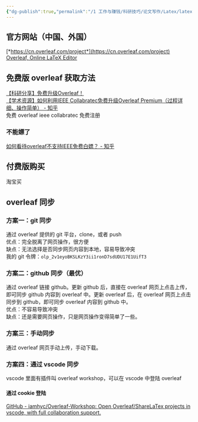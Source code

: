 ```yaml
---
{"dg-publish":true,"permalink":"/1 工作与赚钱/科研技巧/论文写作/Latex/latex联动/overleaf/","title":"overleaf"}
---
```



## 官方网站（中国、外国）
[*https://cn.overleaf.com/project*](https://cn.overleaf.com/project)  
[Overleaf, Online LaTeX Editor](https://www.overleaf.com/)
## 免费版 overleaf 获取方法
[【科研分享】免费升级Overleaf！](https://www.xiaohongshu.com/explore/62cedfc5000000000b01400b)  
[【学术资源】如何利用IEEE Collabratec免费升级Overleaf Premium（过程详细、操作简单） - 知乎](https://zhuanlan.zhihu.com/p/667618231?utm_id=0)  
免费 overleaf ieee collabratec 免费注册
### 不能嫖了
[如何看待overleaf不支持IEEE免费白嫖？ - 知乎](https://www.zhihu.com/question/649576460/answer/3450274261)
## 付费版购买
淘宝买
## overleaf 同步
### 方案一：git 同步
通过 overleaf 提供的 git 平台，clone，或者 push  
优点：完全脱离了网页操作，很方便  
缺点：无法选择是否同步网页内容到本地，容易导致冲突  
我的 git 令牌：`olp_2v1eyoBKSLKzY3ii1ronD7sdUDU17E1UifT3`
### 方案二：github 同步（最优）
通过 overleaf 链接 github。更新 github 后，直接在 overleaf 网页上点击上传，即可同步 github 内容到 overleaf 中。更新 overleaf 后，在 overleaf 网页上点击同步到 github，即可同步 overleaf 内容到 github 中。  
优点：不容易导致冲突  
缺点：还是需要网页操作，只是网页操作变得简单了一些。
### 方案三：手动同步
通过 overleaf 网页手动上传，手动下载。
### 方案四：通过 vscode 同步
vscode 里面有插件叫 overleaf workshop，可以在 vscode 中登陆 overleaf
#### 通过 cookie 登陆
[GitHub - iamhyc/Overleaf-Workshop: Open Overleaf/ShareLaTex projects in vscode, with full collaboration support.](https://github.com/iamhyc/overleaf-workshop#how-to-login-with-cookies)